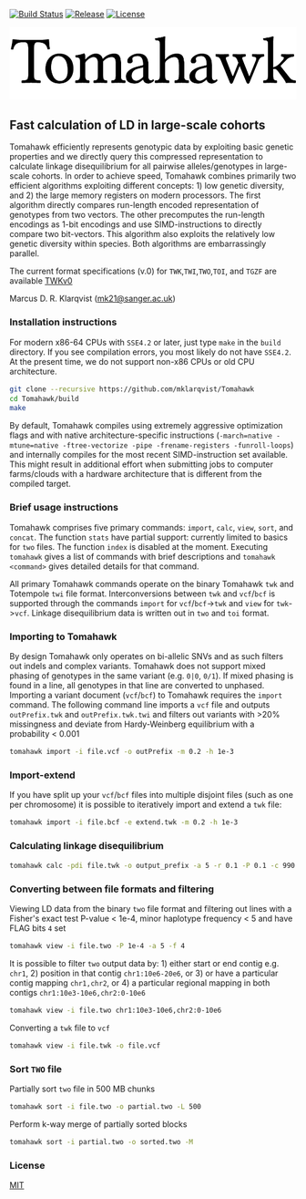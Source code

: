 [![Build Status](https://travis-ci.org/mklarqvist/Tomahawk.svg?branch=master)](https://travis-ci.org/mklarqvist/Tomahawk)
[![Release](https://img.shields.io/badge/Release-beta_0.3-blue.svg)](https://github.com/mklarqvist/Tomahawk/releases)
[![License](https://img.shields.io/badge/License-MIT-blue.svg)](LICENSE)

![screenshot](tomahawk.png)
## Fast calculation of LD in large-scale cohorts
Tomahawk efficiently represents genotypic data by exploiting basic genetic properties and we directly query this compressed representation to calculate linkage disequilibrium for all pairwise alleles/genotypes in large-scale cohorts. In order to achieve speed, Tomahawk combines primarily two efficient algorithms exploiting different concepts: 1) low genetic diversity, and 2) the large memory registers on modern processors. The first algorithm directly compares run-length encoded representation of genotypes from two vectors. The other precomputes the run-length encodings as 1-bit encodings and use SIMD-instructions to directly compare two bit-vectors. This algorithm also exploits the relatively low genetic diversity within species. Both algorithms are embarrassingly parallel.

The current format specifications (v.0) for `TWK`,`TWI`,`TWO`,`TOI`, and `TGZF`
are available [TWKv0](spec/TWKv0.pdf)

Marcus D. R. Klarqvist (<mk21@sanger.ac.uk>)

### Installation instructions
For modern x86-64 CPUs with `SSE4.2` or later, just type `make` in the `build`
directory. If you see compilation errors, you most likely do not have `SSE4.2`.
At the present time, we do not support non-x86 CPUs or old CPU architecture.
```bash
git clone --recursive https://github.com/mklarqvist/Tomahawk
cd Tomahawk/build
make
```
By default, Tomahawk compiles using extremely aggressive optimization flags and
with native architecture-specific instructions
(`-march=native -mtune=native -ftree-vectorize -pipe -frename-registers -funroll-loops`)
and internally compiles for the most recent SIMD-instruction set available.
This might result in additional effort when submitting jobs to
computer farms/clouds with a hardware architecture that is different from the
compiled target.

### Brief usage instructions
Tomahawk comprises five primary commands: `import`, `calc`, `view`, `sort`, and `concat`.
The function `stats` have partial support: currently limited to basics for `two` files.
The function `index` is disabled at the moment.
Executing `tomahawk` gives a list of commands with brief descriptions and `tomahawk <command>`
gives detailed details for that command.

All primary Tomahawk commands operate on the binary Tomahawk `twk` and Totempole `twi` file
format. Interconversions between `twk` and `vcf`/`bcf` is supported through the
commands `import` for `vcf`/`bcf`->`twk` and `view` for `twk`->`vcf`. Linkage
disequilibrium data is written out in `two` and `toi` format.

### Importing to Tomahawk
By design Tomahawk only operates on bi-allelic SNVs and as such filters out
indels and complex variants. Tomahawk does not support mixed phasing of genotypes
in the same variant (e.g. `0|0`, `0/1`). If mixed phasing is found in a line,
all genotypes in that line are converted to unphased. Importing a variant document (`vcf`/`bcf`)
to Tomahawk requires the `import` command.
The following command line imports a `vcf` file and outputs `outPrefix.twk` and
`outPrefix.twk.twi` and filters out variants with >20% missingness and deviate
from Hardy-Weinberg equilibrium with a probability < 0.001
```bash
tomahawk import -i file.vcf -o outPrefix -m 0.2 -h 1e-3
```

### Import-extend
If you have split up your `vcf`/`bcf` files into multiple disjoint files
(such as one per chromosome) it is possible to iteratively import and extend a `twk` file:
```bash
tomahawk import -i file.bcf -e extend.twk -m 0.2 -h 1e-3
```

### Calculating linkage disequilibrium
```bash
tomahawk calc -pdi file.twk -o output_prefix -a 5 -r 0.1 -P 0.1 -c 990 -C 1 -t 28
```

### Converting between file formats and filtering
Viewing LD data from the binary `two` file format and filtering out lines with a
Fisher's exact test P-value < 1e-4, minor haplotype frequency < 5 and have
FLAG bits `4` set
```bash
tomahawk view -i file.two -P 1e-4 -a 5 -f 4
 ```

It is possible to filter `two` output data by: 1) either start or end contig e.g.
`chr1`, 2) position in that contig `chr1:10e6-20e6`, or 3) or have a particular
contig mapping `chr1,chr2`, or 4) a particular regional mapping in both contigs
`chr1:10e3-10e6,chr2:0-10e6`
```bash
tomahawk view -i file.two chr1:10e3-10e6,chr2:0-10e6
 ```

Converting a `twk` file to `vcf`
 ```bash
tomahawk view -i file.twk -o file.vcf
```

### Sort `TWO` file
Partially sort `two` file in 500 MB chunks
```bash
tomahawk sort -i file.two -o partial.two -L 500
```

Perform k-way merge of partially sorted blocks
```bash
tomahawk sort -i partial.two -o sorted.two -M
```

### License
[MIT](LICENSE)
